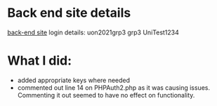 # Back end site details
[back-end site](https://barclaycard.ubctest.cybersource.com/ebc2/)
login details:
uon2021grp3
grp3
UniTest1234
# What I did:
- added appropriate keys where needed
- commented out line 14 on PHPAuth2.php as it was causing issues. Commenting it out seemed to have no effect on functionality.
